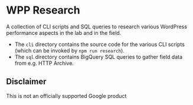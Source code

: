 # WPP Research

A collection of CLI scripts and SQL queries to research various WordPress performance aspects in the lab and in the field.

* The `cli` directory contains the source code for the various CLI scripts (which can be invoked by `npm run research`).
* The `sql` directory contains BigQuery SQL queries to gather field data from e.g. HTTP Archive.

## Disclaimer

This is not an officially supported Google product
